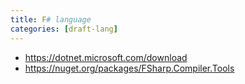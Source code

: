 ```yaml
---
title: F# language
categories: [draft-lang]
---
```


- <https://dotnet.microsoft.com/download>
- <https://nuget.org/packages/FSharp.Compiler.Tools>
